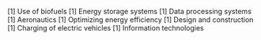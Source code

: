 [1] Use of biofuels
[1] Energy storage systems
[1] Data processing systems
[1] Aeronautics
[1] Optimizing energy efficiency
[1] Design and construction
[1] Charging of electric vehicles
[1] Information technologies